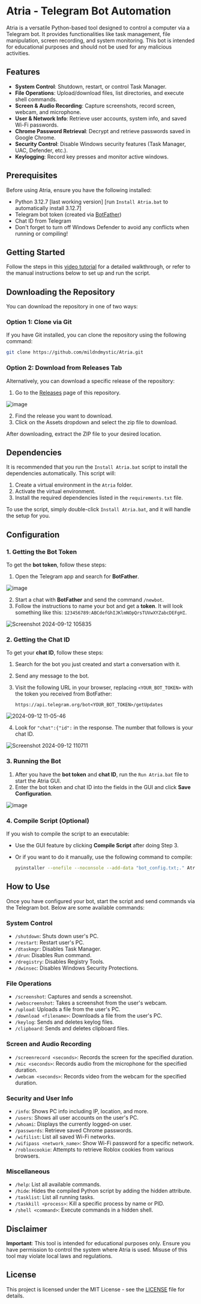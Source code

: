 
# Atria - Telegram Bot Automation

Atria is a versatile Python-based tool designed to control a computer via a Telegram bot. It provides functionalities like task management, file manipulation, screen recording, and system monitoring. This bot is intended for educational purposes and should not be used for any malicious activities.

## Features
- **System Control**: Shutdown, restart, or control Task Manager.
- **File Operations**: Upload/download files, list directories, and execute shell commands.
- **Screen & Audio Recording**: Capture screenshots, record screen, webcam, and microphone.
- **User & Network Info**: Retrieve user accounts, system info, and saved Wi-Fi passwords.
- **Chrome Password Retrieval**: Decrypt and retrieve passwords saved in Google Chrome.
- **Security Control**: Disable Windows security features (Task Manager, UAC, Defender, etc.).
- **Keylogging**: Record key presses and monitor active windows.

## Prerequisites

Before using Atria, ensure you have the following installed:
- Python 3.12.7 [last working version] [run `Install Atria.bat` to automatically install 3.12.7]
- Telegram bot token (created via [BotFather](https://core.telegram.org/bots#botfather))
- Chat ID from Telegram
- Don't forget to turn off Windows Defender to avoid any conflicts when running or compiling!

## Getting Started
Follow the steps in this [video tutorial](https://mega.nz/file/r4Ux3KjA#ZTjKH5oJUYmkvZmGrjEBTYKs0vhEqU3wWgAgrseJub4) for a detailed walkthrough, or refer to the manual instructions below to set up and run the script.

## Downloading the Repository

You can download the repository in one of two ways:

### Option 1: Clone via Git

If you have Git installed, you can clone the repository using the following command:

```bash
git clone https://github.com/mildndmystic/Atria.git
```

### Option 2: Download from Releases Tab

Alternatively, you can download a specific release of the repository:

1. Go to the [Releases](https://github.com/mildndmystic/Atria/releases) page of this repository.

![image](https://github.com/user-attachments/assets/b5698ba4-374c-4af2-b05b-8b3aee953356)

2. Find the release you want to download.
3. Click on the Assets dropdown and select the zip file to download.

After downloading, extract the ZIP file to your desired location.

## Dependencies

It is recommended that you run the `Install Atria.bat` script to install the dependencies automatically. This script will:

1. Create a virtual environment in the `Atria` folder.
2. Activate the virtual environment.
3. Install the required dependencies listed in the `requirements.txt` file.

To use the script, simply double-click `Install Atria.bat`, and it will handle the setup for you.

## Configuration

### 1. Getting the Bot Token
To get the **bot token**, follow these steps:
1. Open the Telegram app and search for **BotFather**.

![image](https://github.com/user-attachments/assets/e88fb689-d303-442b-a938-7e83e0969912)

2. Start a chat with **BotFather** and send the command `/newbot`.
3. Follow the instructions to name your bot and get a **token**. It will look something like this: `123456789:ABCdefGhIJKlmNOpQrsTUVwXYZabcDEFgHI`.

![Screenshot 2024-09-12 105835](https://github.com/user-attachments/assets/0e7b0419-6a56-4f1f-8cd4-bb4d72788326)


### 2. Getting the Chat ID
To get your **chat ID**, follow these steps:
1. Search for the bot you just created and start a conversation with it.
2. Send any message to the bot.
3. Visit the following URL in your browser, replacing `<YOUR_BOT_TOKEN>` with the token you received from BotFather:
   
   ```
   https://api.telegram.org/bot<YOUR_BOT_TOKEN>/getUpdates
   ```

![2024-09-12 11-05-46](https://github.com/user-attachments/assets/81bbdfe8-7b4e-462f-be1e-affa66afd0df)

   
4. Look for `"chat":{"id":` in the response. The number that follows is your chat ID.

![Screenshot 2024-09-12 110711](https://github.com/user-attachments/assets/3e503537-bb58-4df0-a048-d7096430867d)

   
### 3. Running the Bot
1. After you have the **bot token** and **chat ID**, run the `Run Atria.bat` file to start the Atria GUI.
2. Enter the bot token and chat ID into the fields in the GUI and click **Save Configuration**.

![image](https://github.com/user-attachments/assets/2fe1a0ea-9652-4ade-8413-8c107befb2c4)

### 4. Compile Script (Optional)
If you wish to compile the script to an executable:
- Use the GUI feature by clicking **Compile Script** after doing Step 3.
  
- Or if you want to do it manually, use the following command to compile:
  
    ```bash
    pyinstaller --onefile --noconsole --add-data "bot_config.txt;." Atria_Main.py
    ```

## How to Use

Once you have configured your bot, start the script and send commands via the Telegram bot. Below are some available commands:

### System Control
- `/shutdown`: Shuts down user's PC.
- `/restart`: Restart user's PC.
- `/dtaskmgr`: Disables Task Manager.
- `/drun`: Disables Run command.
- `/dregistry`: Disables Registry Tools.
- `/dwinsec`: Disables Windows Security Protections.

### File Operations
- `/screenshot`: Captures and sends a screenshot.
- `/webscreenshot`: Takes a screenshot from the user's webcam.
- `/upload`: Uploads a file from the user's PC.
- `/download <filename>`: Downloads a file from the user's PC.
- `/keylog`: Sends and deletes keylog files.
- `/clipboard`: Sends and deletes clipboard files.

### Screen and Audio Recording
- `/screenrecord <seconds>`: Records the screen for the specified duration.
- `/mic <seconds>`: Records audio from the microphone for the specified duration.
- `/webcam <seconds>`: Records video from the webcam for the specified duration.

### Security and User Info
- `/info`: Shows PC info including IP, location, and more.
- `/users`: Shows all user accounts on the user's PC.
- `/whoami`: Displays the currently logged-on user.
- `/passwords`: Retrieve saved Chrome passwords.
- `/wifilist`: List all saved Wi-Fi networks.
- `/wifipass <network_name>`: Show Wi-Fi password for a specific network.
- `/robloxcookie`: Attempts to retrieve Roblox cookies from various browsers.

### Miscellaneous
- `/help`: List all available commands.
- `/hide`: Hides the compiled Python script by adding the hidden attribute.
- `/tasklist`: List all running tasks.
- `/taskkill <process>`: Kill a specific process by name or PID.
- `/shell <command>`: Execute commands in a hidden shell.

## Disclaimer

**Important**: This tool is intended for educational purposes only. Ensure you have permission to control the system where Atria is used. Misuse of this tool may violate local laws and regulations.

## License

This project is licensed under the MIT License - see the [LICENSE](LICENSE.md) file for details.
